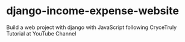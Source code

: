 # django-income-expense-website
Build a web project with django with JavaScript following CryceTruly Tutorial at YouTube Channel
